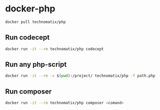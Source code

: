 # docker-php

```bash
docker pull technomatix/php
```

## Run codecept

```bash
docker run -it --rm technomatix/php codecept
```

## Run any php-script

```bash
docker run -it --rm -v $(pwd):/project/ technomatix/php -f path.php
```

## Run composer <comand>

```bash
docker run -it --rm technomatix/php composer <comand>
```
